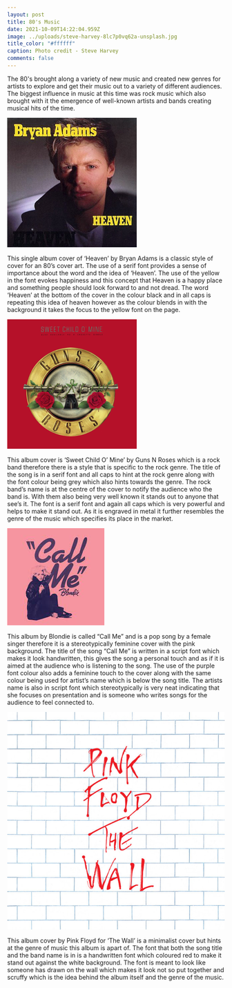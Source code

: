 ```yaml
---
layout: post
title: 80's Music
date: 2021-10-09T14:22:04.959Z
image: ../uploads/steve-harvey-8lc7p0vq62a-unsplash.jpg
title_color: "#ffffff"
caption: Photo credit - Steve Harvey
comments: false
---
```

The 80's brought along a variety of new music and created new genres for artists to explore and get their music out to a variety of different audiences. The biggest influence in music at this time was rock music which also brought with it the emergence of well-known artists and bands creating musical hits of the time. 

![](../uploads/bryanadams_-_heaven_cover.jpg "Heaven - Bryan Adams")

This single album cover of ‘Heaven’ by Bryan Adams is a classic style of cover for an 80’s cover art. The use of a serif font provides a sense of importance about the word and the idea of ‘Heaven’. The use of the yellow in the font evokes happiness and this concept that Heaven is a happy place and something people should look forward to and not dread. The word ‘Heaven’ at the bottom of the cover in the colour black and in all caps is repeating this idea of heaven however as the colour blends in with the background it takes the focus to the yellow font on the page. 

![](../uploads/guns_n-_roses_-_sweet_child_o-_mine.png "Sweet Child O' Mine - Guns N Roses")

This album cover is ‘Sweet Child O’ Mine’ by Guns N Roses which is a rock band therefore there is a style that is specific to the rock genre. The title of the song is in a serif font and all caps to hint at the rock genre along with the font colour being grey which also hints towards the genre. The rock band’s name is at the centre of the cover to notify the audience who the band is. With them also being very well known it stands out to anyone that see’s it. The font is a serif font and again all caps which is very powerful and helps to make it stand out. As it is engraved in metal it further resembles the genre of the music which specifies its place in the market.

![](../uploads/unknown.jpeg "Call Me - Blondie")

This album by Blondie is called “Call Me” and is a pop song by a female singer therefore it is a stereotypically feminine cover with the pink background. The title of the song “Call Me” is written in a script font which makes it look handwritten, this gives the song a personal touch and as if it is aimed at the audience who is listening to the song. The use of the purple font colour also adds a feminine touch to the cover along with the same colour being used for artist’s name which is below the song title. The artists name is also in script font which stereotypically is very neat indicating that she focuses on presentation and is someone who writes songs for the audience to feel connected to. 

![](../uploads/ab67616d0000b273288d32d88a616b9a278ddc07.jpeg "The Wall - Pink Floyd")

This album cover by Pink Floyd for ‘The Wall’ is a minimalist cover but hints at the genre of music this album is apart of. The font that both the song title and the band name is in is a handwritten font which coloured red to make it stand out against the white background. The font is meant to look like someone has drawn on the wall which makes it look not so put together and scruffy which is the idea behind the album itself and the genre of the music.